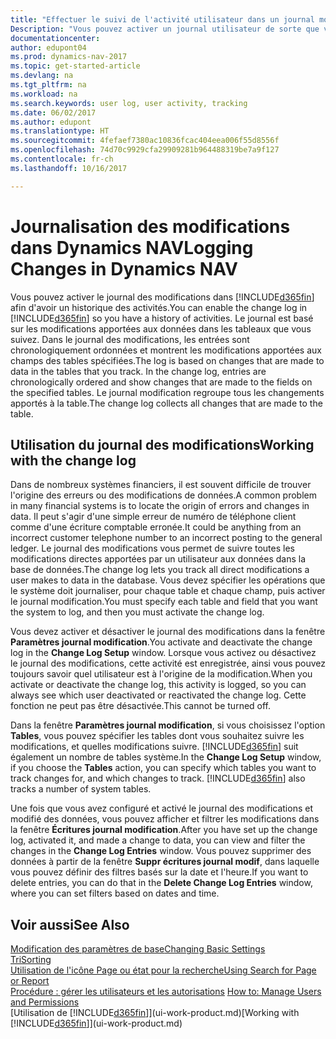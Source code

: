 ```yaml
---
title: "Effectuer le suivi de l'activité utilisateur dans un journal modification"
Description: "Vous pouvez activer un journal utilisateur de sorte que vous avez un historique de toutes les modifications apportées aux données dans les tables suivies."
documentationcenter: 
author: edupont04
ms.prod: dynamics-nav-2017
ms.topic: get-started-article
ms.devlang: na
ms.tgt_pltfrm: na
ms.workload: na
ms.search.keywords: user log, user activity, tracking
ms.date: 06/02/2017
ms.author: edupont
ms.translationtype: HT
ms.sourcegitcommit: 4fefaef7380ac10836fcac404eea006f55d8556f
ms.openlocfilehash: 74d70c9929cfa29909281b964488319be7a9f127
ms.contentlocale: fr-ch
ms.lasthandoff: 10/16/2017

---
```

# <a name="logging-changes-in-dynamics-nav"></a><span data-ttu-id="f6ded-103">Journalisation des modifications dans Dynamics NAV</span><span class="sxs-lookup"><span data-stu-id="f6ded-103">Logging Changes in Dynamics NAV</span></span>
<span data-ttu-id="f6ded-104">Vous pouvez activer le journal des modifications dans [!INCLUDE[d365fin](includes/d365fin_md.md)] afin d'avoir un historique des activités.</span><span class="sxs-lookup"><span data-stu-id="f6ded-104">You can enable the change log in [!INCLUDE[d365fin](includes/d365fin_md.md)] so you have a history of activities.</span></span> <span data-ttu-id="f6ded-105">Le journal est basé sur les modifications apportées aux données dans les tableaux que vous suivez. Dans le journal des modifications, les entrées sont chronologiquement ordonnées et montrent les modifications apportées aux champs des tables spécifiées.</span><span class="sxs-lookup"><span data-stu-id="f6ded-105">The log is based on changes that are made to data in the tables that you track. In the change log, entries are chronologically ordered and show changes that are made to the fields on the specified tables.</span></span> <span data-ttu-id="f6ded-106">Le journal modification regroupe tous les changements apportés à la table.</span><span class="sxs-lookup"><span data-stu-id="f6ded-106">The change log collects all changes that are made to the table.</span></span>  

## <a name="working-with-the-change-log"></a><span data-ttu-id="f6ded-107">Utilisation du journal des modifications</span><span class="sxs-lookup"><span data-stu-id="f6ded-107">Working with the change log</span></span>
<span data-ttu-id="f6ded-108">Dans de nombreux systèmes financiers, il est souvent difficile de trouver l'origine des erreurs ou des modifications de données.</span><span class="sxs-lookup"><span data-stu-id="f6ded-108">A common problem in many financial systems is to locate the origin of errors and changes in data.</span></span> <span data-ttu-id="f6ded-109">Il peut s'agir d'une simple erreur de numéro de téléphone client comme d'une écriture comptable erronée.</span><span class="sxs-lookup"><span data-stu-id="f6ded-109">It could be anything from an incorrect customer telephone number to an incorrect posting to the general ledger.</span></span> <span data-ttu-id="f6ded-110">Le journal des modifications vous permet de suivre toutes les modifications directes apportées par un utilisateur aux données dans la base de données.</span><span class="sxs-lookup"><span data-stu-id="f6ded-110">The change log lets you track all direct modifications a user makes to data in the database.</span></span> <span data-ttu-id="f6ded-111">Vous devez spécifier les opérations que le système doit journaliser, pour chaque table et chaque champ, puis activer le journal modification.</span><span class="sxs-lookup"><span data-stu-id="f6ded-111">You must specify each table and field that you want the system to log, and then you must activate the change log.</span></span>  

<span data-ttu-id="f6ded-112">Vous devez activer et désactiver le journal des modifications dans la fenêtre **Paramètres journal modification**.</span><span class="sxs-lookup"><span data-stu-id="f6ded-112">You activate and deactivate the change log in the **Change Log Setup** window.</span></span> <span data-ttu-id="f6ded-113">Lorsque vous activez ou désactivez le journal des modifications, cette activité est enregistrée, ainsi vous pouvez toujours savoir quel utilisateur est à l'origine de la modification.</span><span class="sxs-lookup"><span data-stu-id="f6ded-113">When you activate or deactivate the change log, this activity is logged, so you can always see which user deactivated or reactivated the change log.</span></span> <span data-ttu-id="f6ded-114">Cette fonction ne peut pas être désactivée.</span><span class="sxs-lookup"><span data-stu-id="f6ded-114">This cannot be turned off.</span></span>  

<span data-ttu-id="f6ded-115">Dans la fenêtre **Paramètres journal modification**, si vous choisissez l'option **Tables**, vous pouvez spécifier les tables dont vous souhaitez suivre les modifications, et quelles modifications suivre. [!INCLUDE[d365fin](includes/d365fin_md.md)] suit également un nombre de tables système.</span><span class="sxs-lookup"><span data-stu-id="f6ded-115">In the **Change Log Setup** window, if you choose the **Tables** action, you can specify which tables you want to track changes for, and which changes to track. [!INCLUDE[d365fin](includes/d365fin_md.md)] also tracks a number of system tables.</span></span>

<span data-ttu-id="f6ded-116">Une fois que vous avez configuré et activé le journal des modifications et modifié des données, vous pouvez afficher et filtrer les modifications dans la fenêtre **Écritures journal modification**.</span><span class="sxs-lookup"><span data-stu-id="f6ded-116">After you have set up the change log, activated it, and made a change to data, you can view and filter the changes in the **Change Log Entries** window.</span></span> <span data-ttu-id="f6ded-117">Vous pouvez supprimer des données à partir de la fenêtre **Suppr écritures journal modif**, dans laquelle vous pouvez définir des filtres basés sur la date et l'heure.</span><span class="sxs-lookup"><span data-stu-id="f6ded-117">If you want to delete entries, you can do that in the **Delete Change Log Entries** window, where you can set filters based on dates and time.</span></span>  

## <a name="see-also"></a><span data-ttu-id="f6ded-118">Voir aussi</span><span class="sxs-lookup"><span data-stu-id="f6ded-118">See Also</span></span>
[<span data-ttu-id="f6ded-119">Modification des paramètres de base</span><span class="sxs-lookup"><span data-stu-id="f6ded-119">Changing Basic Settings</span></span>](ui-change-basic-settings.md)  
[<span data-ttu-id="f6ded-120">Tri</span><span class="sxs-lookup"><span data-stu-id="f6ded-120">Sorting</span></span>](ui-sorting.md)  
[<span data-ttu-id="f6ded-121">Utilisation de l'icône Page ou état pour la recherche</span><span class="sxs-lookup"><span data-stu-id="f6ded-121">Using Search for Page or Report</span></span>](ui-search.md)  
<span data-ttu-id="f6ded-122">[Procédure : gérer les utilisateurs et les autorisations](ui-how-users-permissions.md)  </span><span class="sxs-lookup"><span data-stu-id="f6ded-122">[How to: Manage Users and Permissions](ui-how-users-permissions.md)  </span></span>  
<span data-ttu-id="f6ded-123">[Utilisation de [!INCLUDE[d365fin](includes/d365fin_md.md)]](ui-work-product.md)</span><span class="sxs-lookup"><span data-stu-id="f6ded-123">[Working with [!INCLUDE[d365fin](includes/d365fin_md.md)]](ui-work-product.md)</span></span>  

